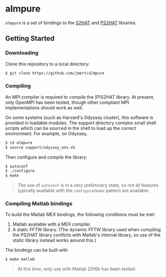 # almpure

`almpure` is a set of bindings to the [S2HAT][1] and [PS2HAT][2] libraries.

## Getting Started

### Downloading
Clone this repository to a local directory:

```bash
$ git clone https://github.com/jmert/almpure
```

### Compiling

An MPI compiler is required to compile the (P)S2HAT library. At present, only
OpenMPI has been tested, though other compliant MPI implementations should
work as well.

On some systems (such as Harvard's Odyssey cluster), this software is provided
in loadable modules. The support directory contains small shell scripts which
can be sourced in the shell to load up the correct environment. For example,
on Odyssey,

```bash
$ cd almpure
$ source support/odyssey_env.sh
```

Then configure and compile the library:

```bash
$ autoconf
$ ./configure
$ make
```

> The use of `autoconf` is in a very preliminary state, so not all features
> typically available with the `configure`/`make` pattern are available.

### Compiling Matlab bindings

To build the Matlab MEX bindings, the following conditions must be met:

1. Matlab available with a MEX compiler.
2. A static FFTW library. (The dynamic FFTW library used when compiling
   the PS2HAT library conflicts with Matlab's internal library, so use
   of the static library instead works around this.)

The bindings can be built with

```bash
$ make matlab
```

> At this time, only use with Matlab 2016b has been tested.

[1]: http://www.apc.univ-paris7.fr/APC_CS/Recherche/Adamis/MIDAS09/software/s2hat/s2hat.html
[2]: http://www.apc.univ-paris7.fr/APC_CS/Recherche/Adamis/MIDAS09/software/pures2hat/pureS2HAT.html

